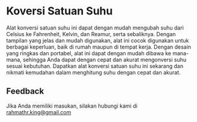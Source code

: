
# Koversi Satuan Suhu

Alat konversi satuan suhu ini dapat dengan mudah mengubah suhu dari Celsius ke Fahrenheit, Kelvin, dan Reamur, serta sebaliknya. Dengan tampilan yang jelas dan mudah digunakan, alat ini cocok digunakan untuk berbagai keperluan, baik di rumah maupun di tempat kerja. Dengan desain yang ringkas dan portabel, alat ini dapat dengan mudah dibawa ke mana-mana, sehingga Anda dapat dengan cepat dan akurat mengonversi suhu sesuai kebutuhan. Dapatkan alat konversi satuan suhu ini sekarang dan nikmati kemudahan dalam menghitung suhu dengan cepat dan akurat.

## Feedback

Jika Anda memiliki masukan, silakan hubungi kami di rahmathr.king@gmail.com

